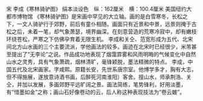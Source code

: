 宋 李成《寒林骑驴图》
绢本淡设色　纵：162厘米　横：100.4厘米
美国纽约大都市博物馆
《寒林骑驴图》是宋画中罕见的大立轴。画的是白雪寒冬，长松之下，一文人骑驴行于郊野，前后有童仆相随。画面只有近景和中景，远景则掩于古松之后，未着一笔，却气象萧瑟，境界幽深。在刻意营造的荒寒冷寂中，却有嫩枝环绕苍松，严寒之下仿佛孕育着无限生机。
李成和关仝、范宽形成为五代、北宋间北方山水画的三个主要流派，学他画法的较多。画迹在北宋时已经很少，米芾甚至提出了“无李论”之说。作品成功地表现了烟霭霏雾和风雨明晦的气候变化中自然山水之灵秀，具有气象萧疏，烟林清旷，毫锋颖脱，墨法精微的特点。
李成，中国五代及北宋画家。字咸熙。原籍长安，先世系唐宗室。他博学多才，胸有大志，但不得施展，遂放意诗酒书画，后醉死河南淮阳）客舍。擅山水，师承荆浩、关仝，并加以发展，多画郊野平远旷阔之景。画法简练，笔势锋利，好用淡墨，有“惜墨如金”之称；画山石好像卷动的云，后人称这种表现技法为“卷云皴”。
